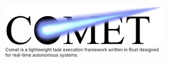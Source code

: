 ![Comet Logo](/meta/comet_logo.png)\
Comet is a lightweight task execution framework written in Rust designed for real-time autonomous systems.